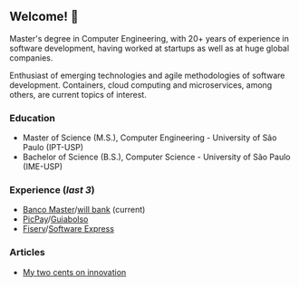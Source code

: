 ## Welcome! 👋

Master's degree in Computer Engineering, with 20+ years of experience in software development, having worked at startups as well as at huge global companies.

Enthusiast of emerging technologies and agile methodologies of software development. Containers, cloud computing and microservices, among others, are current topics of interest.

### Education

* Master of Science (M.S.), Computer Engineering - University of São Paulo (IPT-USP)
* Bachelor of Science (B.S.), Computer Science - University of São Paulo (IME-USP)

### Experience (*last 3*)

* [Banco Master](https://www.bancomaster.com.br/)/[will bank](https://www.willbank.com.br/) (current)
* [PicPay](https://www.picpay.com/)/[Guiabolso](https://www.guiabolso.com.br/)
* [Fiserv](https://www.fiserv.com.br/)/[Software Express](https://www.softwareexpress.com.br/)

### Articles

 * [My two cents on innovation](https://www.linkedin.com/pulse/sobre-inova%C3%A7%C3%A3o-rodrigo-leme)
